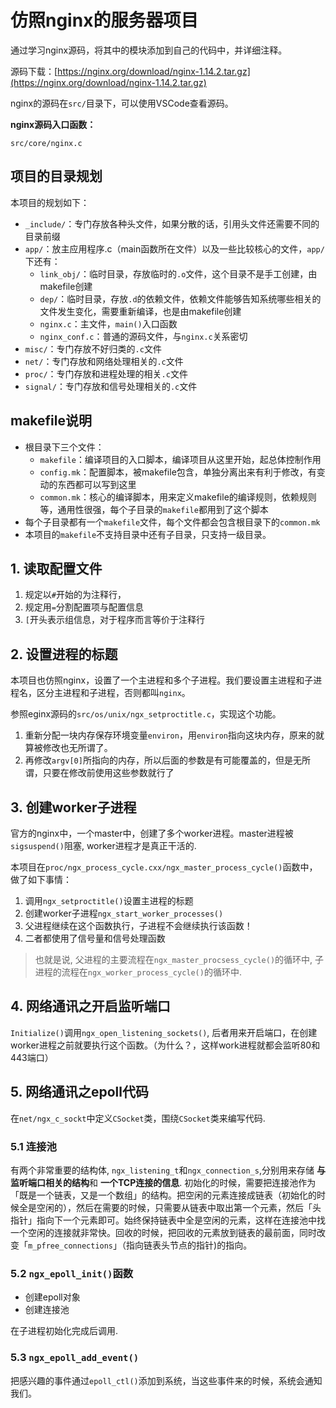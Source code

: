 # 仿照nginx的服务器项目

通过学习nginx源码，将其中的模块添加到自己的代码中，并详细注释。

源码下载：[https://nginx.org/download/nginx-1.14.2.tar.gz](https://nginx.org/download/nginx-1.14.2.tar.gz)


nginx的源码在`src/`目录下，可以使用VSCode查看源码。

**nginx源码入口函数：**

`src/core/nginx.c`

## 项目的目录规划

本项目的规划如下：

-   `_include/`：专门存放各种头文件，如果分散的话，引用头文件还需要不同的目录前缀
-   `app/`：放主应用程序.c（main函数所在文件）以及一些比较核心的文件，`app/`下还有：
    -   `link_obj/`：临时目录，存放临时的`.o`文件，这个目录不是手工创建，由makefile创建
    -   `dep/`：临时目录，存放`.d`的依赖文件，依赖文件能够告知系统哪些相关的文件发生变化，需要重新编译，也是由makefile创建
    -   `nginx.c`：主文件，`main()`入口函数
    -   `nginx_conf.c`：普通的源码文件，与`nginx.c`关系密切
-   `misc/`：专门存放不好归类的`.c`文件
-   `net/`：专门存放和网络处理相关的`.c`文件
-   `proc/`：专门存放和进程处理的相关`.c`文件
-   `signal/`：专门存放和信号处理相关的`.c`文件

## makefile说明
-   根目录下三个文件：
    -   `makefile`：编译项目的入口脚本，编译项目从这里开始，起总体控制作用
    -   `config.mk`：配置脚本，被makefile包含，单独分离出来有利于修改，有变动的东西都可以写到这里
    -   `common.mk`：核心的编译脚本，用来定义makefile的编译规则，依赖规则等，通用性很强，每个子目录的`makefile`都用到了这个脚本
-   每个子目录都有一个`makefile`文件，每个文件都会包含根目录下的`common.mk`
-   本项目的`makefile`不支持目录中还有子目录，只支持一级目录。

## 1. 读取配置文件
1.  规定以`#`开始的为注释行，
2.  规定用`=`分割配置项与配置信息
3.  `[`开头表示组信息，对于程序而言等价于注释行

## 2. 设置进程的标题

本项目也仿照nginx，设置了一个主进程和多个子进程。我们要设置主进程和子进程名，区分主进程和子进程，否则都叫`nginx`。

参照eginx源码的`src/os/unix/ngx_setproctitle.c`，实现这个功能。

1.   重新分配一块内存保存环境变量`environ`，用`environ`指向这块内存，原来的就算被修改也无所谓了。
2.   再修改`argv[0]`所指向的内存，所以后面的参数是有可能覆盖的，但是无所谓，只要在修改前使用这些参数就行了
  

## 3. 创建worker子进程

官方的nginx中，一个master中，创建了多个worker进程。master进程被`sigsuspend()`阻塞, worker进程才是真正干活的.

本项目在`proc/ngx_process_cycle.cxx/ngx_master_process_cycle()`函数中，做了如下事情：

1.   调用`ngx_setproctitle()`设置主进程的标题
2.   创建worker子进程`ngx_start_worker_processes()`
3.   父进程继续在这个函数执行，子进程不会继续执行该函数！
4.   二者都使用了信号量和信号处理函数

>   也就是说, 父进程的主要流程在`ngx_master_procsess_cycle()`的循环中, 子进程的流程在`ngx_worker_process_cycle()`的循环中.


## 4. 网络通讯之开启监听端口

`Initialize()`调用`ngx_open_listening_sockets()`, 后者用来开启端口，在创建worker进程之前就要执行这个函数。（为什么？，这样work进程就都会监听80和443端口）

## 5. 网络通讯之epoll代码

在`net/ngx_c_sockt`中定义`CSocket`类，围绕`CSocket`类来编写代码.

### 5.1 连接池

有两个非常重要的结构体, `ngx_listening_t`和`ngx_connection_s`,分别用来存储 **与监听端口相关的结构**和 **一个TCP连接的信息**. 初始化的时候，需要把连接池作为「既是一个链表，又是一个数组」的结构。把空闲的元素连接成链表（初始化的时候全是空闲的），然后在需要的时候，只需要从链表中取出第一个元素，然后「头指针」指向下一个元素即可。始终保持链表中全是空闲的元素，这样在连接池中找一个空闲的连接就非常快。回收的时候，把回收的元素放到链表的最前面，同时改变「`m_pfree_connections`」（指向链表头节点的指针)的指向。

###  5.2 `ngx_epoll_init()`函数

-   创建epoll对象
-   创建连接池

在子进程初始化完成后调用.

### 5.3 `ngx_epoll_add_event()`
把感兴趣的事件通过`epoll_ctl()`添加到系统，当这些事件来的时候，系统会通知我们。


